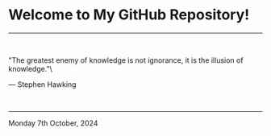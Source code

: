 # Welcome to My GitHub Repository!

---

<br>

"The greatest enemy of knowledge is not ignorance, it is the illusion of knowledge."\

― Stephen Hawking
 
</br>

---
Monday 7th October, 2024

